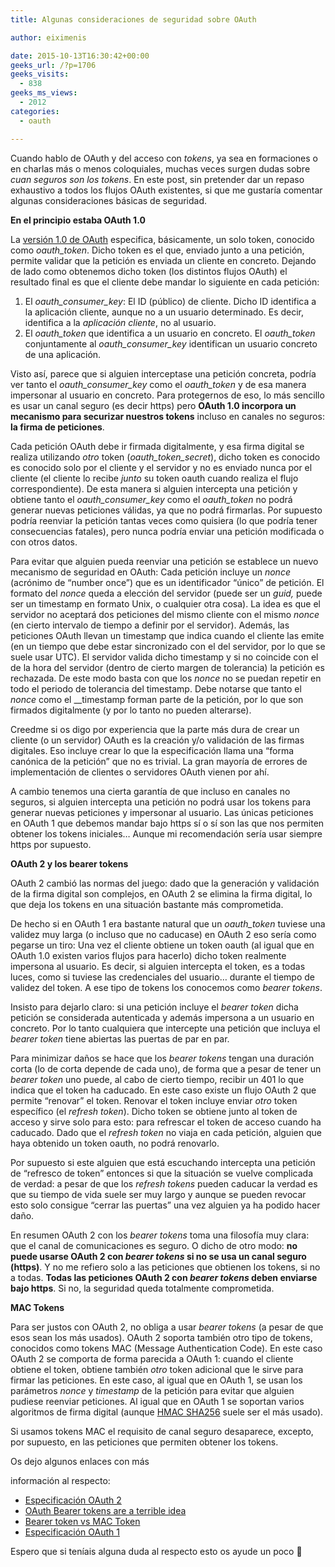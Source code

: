 ```yaml
---
title: Algunas consideraciones de seguridad sobre OAuth

author: eiximenis

date: 2015-10-13T16:30:42+00:00
geeks_url: /?p=1706
geeks_visits:
  - 838
geeks_ms_views:
  - 2012
categories:
  - oauth

---
```

Cuando hablo de OAuth y del acceso con _tokens_, ya sea en formaciones o en charlas más o menos coloquiales, muchas veces surgen dudas sobre _cuan seguros son los tokens_. En este post, sin pretender dar un repaso exhaustivo a todos los flujos OAuth existentes, si que me gustaría comentar algunas consideraciones básicas de seguridad.

**En el principio estaba OAuth 1.0**

La <a href="http://tools.ietf.org/html/rfc5849" target="_blank" rel="noopener noreferrer">versión 1.0 de OAuth</a> especifica, básicamente, un solo token, conocido como _oauth_token_. Dicho token es el que, enviado junto a una petición, permite validar que la petición es enviada un cliente en concreto. Dejando de lado como obtenemos dicho token (los distintos flujos OAuth) el resultado final es que el cliente debe mandar lo siguiente en cada petición:

  1. El _oauth\_consumer\_key_: El ID (público) de cliente. Dicho ID identifica a la aplicación cliente, aunque no a un usuario determinado. Es decir, identifica a la _aplicación cliente_, no al usuario. 
  2. El _oauth_token_ que identifica a un usuario en concreto. El _oauth_token_ conjuntamente al _oauth\_consumer\_key_ identifican un usuario concreto de una aplicación. 

Visto así, parece que si alguien interceptase una petición concreta, podría ver tanto el _oauth\_consumer\_key_ como el _oauth_token_ y de esa manera impersonar al usuario en concreto. Para protegernos de eso, lo más sencillo es usar un canal seguro (es decir https) pero **OAuth 1.0 incorpora un mecanismo para securizar nuestros tokens** incluso en canales no seguros: **la firma de peticiones**.

Cada petición OAuth debe ir firmada digitalmente, y esa firma digital se realiza utilizando _otro_ token (_oauth\_token\_secret_), dicho token es conocido es conocido solo por el cliente y el servidor y no es enviado nunca por el cliente (el cliente lo recibe _junto_ su token oauth cuando realiza el flujo correspondiente). De esta manera si alguien intercepta una petición y obtiene tanto el _oauth\_consumer\_key_ como el _oauth_token_ no podrá generar nuevas peticiones válidas, ya que no podrá firmarlas. Por supuesto podría reenviar la petición tantas veces como quisiera (lo que podría tener consecuencias fatales), pero nunca podría enviar una petición modificada o con otros datos.

Para evitar que alguien pueda reenviar una petición se establece un nuevo mecanismo de seguridad en OAuth: Cada petición incluye un _nonce_ (acrónimo de “number once”) que es un identificador “único” de petición. El formato del _nonce_ queda a elección del servidor (puede ser un _guid,_ puede ser un timestamp en formato Unix, o cualquier otra cosa). La idea es que el servidor no aceptará dos peticiones del mismo cliente con el mismo _nonce_ (en cierto intervalo de tiempo a definir por el servidor). Además, las peticiones OAuth llevan un timestamp que indica cuando el cliente las emite (en un tiempo que debe estar sincronizado con el del servidor, por lo que se suele usar UTC). El servidor valida dicho timestamp y si no coincide con el de la hora del servidor (dentro de cierto margen de tolerancia) la petición es rechazada. De este modo basta con que los _nonce_ no se puedan repetir en todo el periodo de tolerancia del timestamp. Debe notarse que tanto el _nonce_ como el __timestamp forman parte de la petición, por lo que son firmados digitalmente (y por lo tanto no pueden alterarse).

Creedme si os digo por experiencia que la parte más dura de crear un cliente (o un servidor) OAuth es la creación y/o validación de las firmas digitales. Eso incluye crear lo que la especificación llama una “forma canónica de la petición” que no es trivial. La gran mayoría de errores de implementación de clientes o servidores OAuth vienen por ahí.

A cambio tenemos una cierta garantía de que incluso en canales no seguros, si alguien intercepta una petición no podrá usar los tokens para generar nuevas peticiones y impersonar al usuario. Las únicas peticiones en OAuth 1 que debemos mandar bajo https sí o sí son las que nos permiten obtener los tokens iniciales… Aunque mi recomendación sería usar siempre https por supuesto.

**OAuth 2 y los bearer tokens**

OAuth 2 cambió las normas del juego: dado que la generación y validación de la firma digital son complejos, en OAuth 2 se elimina la firma digital, lo que deja los tokens en una situación bastante más comprometida.

De hecho si en OAuth 1 era bastante natural que un _oauth_token_ tuviese una validez muy larga (o incluso que no caducase) en OAuth 2 eso sería como pegarse un tiro: Una vez el cliente obtiene un token oauth (al igual que en OAuth 1.0 existen varios flujos para hacerlo) dicho token realmente impersona al usuario. Es decir, si alguien intercepta el token, es a todas luces, como si tuviese las credenciales del usuario… durante el tiempo de validez del token. A ese tipo de tokens los conocemos como _bearer tokens_.

Insisto para dejarlo claro: si una petición incluye el _bearer token_ dicha petición se considerada autenticada y además impersona a un usuario en concreto. Por lo tanto cualquiera que intercepte una petición que incluya el _bearer token_ tiene abiertas las puertas de par en par.

Para minimizar daños se hace que los _bearer tokens_ tengan una duración corta (lo de corta depende de cada uno), de forma que a pesar de tener un _bearer token_ uno puede, al cabo de cierto tiempo, recibir un 401 lo que indica que el token ha caducado. En este caso existe un flujo OAuth 2 que permite “renovar” el token. Renovar el token incluye enviar _otro_ token específico (el _refresh token_). Dicho token se obtiene junto al token de acceso y sirve solo para esto: para refrescar el token de acceso cuando ha caducado. Dado que el _refresh token_ no viaja en cada petición, alguien que haya obtenido un token oauth, no podrá renovarlo.

Por supuesto si este alguien que está escuchando intercepta una petición de “refresco de token” entonces si que la situación se vuelve complicada de verdad: a pesar de que los _refresh tokens_ pueden caducar la verdad es que su tiempo de vida suele ser muy largo y aunque se pueden revocar esto solo consigue “cerrar las puertas” una vez alguien ya ha podido hacer daño.

En resumen OAuth 2 con los _bearer tokens_ toma una filosofía muy clara: que el canal de comunicaciones es seguro. O dicho de otro modo: **no puede usarse OAuth 2 con _bearer tokens_ si no se usa un canal seguro (https)**. Y no me refiero solo a las peticiones que obtienen los tokens, si no a todas. **Todas las peticiones OAuth 2 con _bearer tokens_ deben enviarse bajo https**. Si no, la seguridad queda totalmente comprometida.

**MAC Tokens**

Para ser justos con OAuth 2, no obliga a usar _bearer tokens_ (a pesar de que esos sean los más usados). OAuth 2 soporta también otro tipo de tokens, conocidos como tokens MAC (Message Authentication Code). En este caso OAuth 2 se comporta de forma parecida a OAuth 1: cuando el cliente obtiene el token, obtiene también _otro_ token adicional que le sirve para firmar las peticiones. En este caso, al igual que en OAuth 1, se usan los parámetros _nonce_ y _timestamp_ de la petición para evitar que alguien pudiese reenviar peticiones. Al igual que en OAuth 1 se soportan varios algoritmos de firma digital (aunque <a href="https://en.wikipedia.org/wiki/Hash-based_message_authentication_code" target="_blank" rel="noopener noreferrer">HMAC SHA256</a> suele ser el más usado).

Si usamos tokens MAC el requisito de canal seguro desaparece, excepto, por supuesto, en las peticiones que permiten obtener los tokens.

Os dejo algunos enlaces con más
  
información al respecto:

  * <a href="http://tools.ietf.org/html/rfc6749" target="_blank" rel="noopener noreferrer">Especificación OAuth 2</a>
  * <a href="http://hueniverse.com/2010/09/29/oauth-bearer-tokens-are-a-terrible-idea/" target="_blank" rel="noopener noreferrer">OAuth Bearer tokens are a terrible idea</a>
  * <a href="http://blog.facilelogin.com/2013/01/oauth-20-bearer-token-profile-vs-mac.html" target="_blank" rel="noopener noreferrer">Bearer token vs MAC Token</a>
  * <a href="http://tools.ietf.org/html/rfc5849" target="_blank" rel="noopener noreferrer">Especificación OAuth 1</a>

Espero que si teníais alguna duda al respecto esto os ayude un poco 🙂